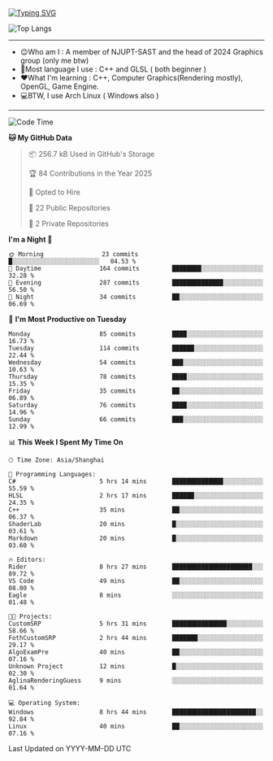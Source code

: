 <a href="https://git.io/typing-svg">
  <img src="https://readme-typing-svg.demolab.com?font=Fira+Code&pause=1000&random=false&width=435&separator=%3D&lines=std%3A%3Aprintln(%22Hello,+world!%22);" alt="Typing SVG" />
</a>

![Top Langs](https://github-readme-stats.vercel.app/api/top-langs/?username=FOTH0626&theme=transparent)

---

- 😉Who am I : A member of NJUPT-SAST and the head of 2024 Graphics group (only me btw)
- 📖Most language I use : C++ and GLSL ( both beginner )
- ❤What I'm learning : C++, Computer Graphics(Rendering mostly), OpenGL, Game Engine.
- 💻BTW, I use Arch Linux ( Windows also )
---
<!--START_SECTION:waka-->
![Code Time](http://img.shields.io/badge/Code%20Time-200%20hrs%2047%20mins-blue)

**🐱 My GitHub Data** 

> 📦 256.7 kB Used in GitHub's Storage 
 > 
> 🏆 84 Contributions in the Year 2025
 > 
> 💼 Opted to Hire
 > 
> 📜 22 Public Repositories 
 > 
> 🔑 2 Private Repositories 
 > 
**I'm a Night 🦉** 

```text
🌞 Morning                23 commits          █░░░░░░░░░░░░░░░░░░░░░░░░   04.53 % 
🌆 Daytime                164 commits         ████████░░░░░░░░░░░░░░░░░   32.28 % 
🌃 Evening                287 commits         ██████████████░░░░░░░░░░░   56.50 % 
🌙 Night                  34 commits          ██░░░░░░░░░░░░░░░░░░░░░░░   06.69 % 
```
📅 **I'm Most Productive on Tuesday** 

```text
Monday                   85 commits          ████░░░░░░░░░░░░░░░░░░░░░   16.73 % 
Tuesday                  114 commits         ██████░░░░░░░░░░░░░░░░░░░   22.44 % 
Wednesday                54 commits          ███░░░░░░░░░░░░░░░░░░░░░░   10.63 % 
Thursday                 78 commits          ████░░░░░░░░░░░░░░░░░░░░░   15.35 % 
Friday                   35 commits          ██░░░░░░░░░░░░░░░░░░░░░░░   06.89 % 
Saturday                 76 commits          ████░░░░░░░░░░░░░░░░░░░░░   14.96 % 
Sunday                   66 commits          ███░░░░░░░░░░░░░░░░░░░░░░   12.99 % 
```


📊 **This Week I Spent My Time On** 

```text
🕑︎ Time Zone: Asia/Shanghai

💬 Programming Languages: 
C#                       5 hrs 14 mins       ██████████████░░░░░░░░░░░   55.59 % 
HLSL                     2 hrs 17 mins       ██████░░░░░░░░░░░░░░░░░░░   24.35 % 
C++                      35 mins             ██░░░░░░░░░░░░░░░░░░░░░░░   06.37 % 
ShaderLab                20 mins             █░░░░░░░░░░░░░░░░░░░░░░░░   03.61 % 
Markdown                 20 mins             █░░░░░░░░░░░░░░░░░░░░░░░░   03.60 % 

🔥 Editors: 
Rider                    8 hrs 27 mins       ██████████████████████░░░   89.72 % 
VS Code                  49 mins             ██░░░░░░░░░░░░░░░░░░░░░░░   08.80 % 
Eagle                    8 mins              ░░░░░░░░░░░░░░░░░░░░░░░░░   01.48 % 

🐱‍💻 Projects: 
CustomSRP                5 hrs 31 mins       ███████████████░░░░░░░░░░   58.66 % 
FothCustomSRP            2 hrs 44 mins       ███████░░░░░░░░░░░░░░░░░░   29.17 % 
AlgoExamPre              40 mins             ██░░░░░░░░░░░░░░░░░░░░░░░   07.16 % 
Unknown Project          12 mins             █░░░░░░░░░░░░░░░░░░░░░░░░   02.30 % 
AglinaRenderingGuess     9 mins              ░░░░░░░░░░░░░░░░░░░░░░░░░   01.64 % 

💻 Operating System: 
Windows                  8 hrs 44 mins       ███████████████████████░░   92.84 % 
Linux                    40 mins             ██░░░░░░░░░░░░░░░░░░░░░░░   07.16 % 
```


 Last Updated on YYYY-MM-DD UTC
<!--END_SECTION:waka-->
